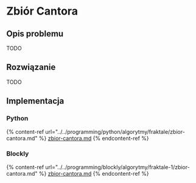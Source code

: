 # Zbiór Cantora

## Opis problemu

TODO

## Rozwiązanie

TODO

## Implementacja

### Python

{% content-ref url="../../programming/python/algorytmy/fraktale/zbior-cantora.md" %}
[zbior-cantora.md](../../programming/python/algorytmy/fraktale/zbior-cantora.md)
{% endcontent-ref %}

### Blockly

{% content-ref url="../../programming/blockly/algorytmy/fraktale-1/zbior-cantora.md" %}
[zbior-cantora.md](../../programming/blockly/algorytmy/fraktale-1/zbior-cantora.md)
{% endcontent-ref %}
